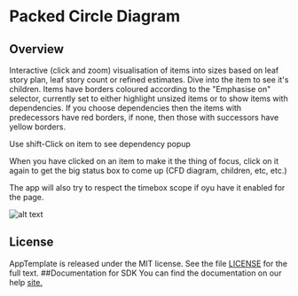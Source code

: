 Packed Circle Diagram
=================
## Overview
Interactive (click and zoom) visualisation of items into sizes based on leaf story plan, leaf story count or refined estimates. Dive into the item to see it's children. Items have borders coloured according to the "Emphasise on" selector, currently set to either highlight unsized items or to show items with dependencies. If you choose dependencies then the items with predecessors have red borders, if none, then those with successors have yellow borders.

Use shift-Click on item to see dependency popup

When you have clicked on an item to make it the thing of focus, click on it again to get the big status box to come up (CFD diagram, children, etc, etc.)

The app will also try to respect the timebox scope if oyu have it enabled for the page.

![alt text](https://github.com/nikantonelli/packed-circle-diagram/blob/master/images/Untitled.png)
## License
AppTemplate is released under the MIT license.  See the file [LICENSE](./LICENSE) for the full text.
##Documentation for SDK
You can find the documentation on our help [site.](https://help.rallydev.com/apps/2.0rc3/doc/)
